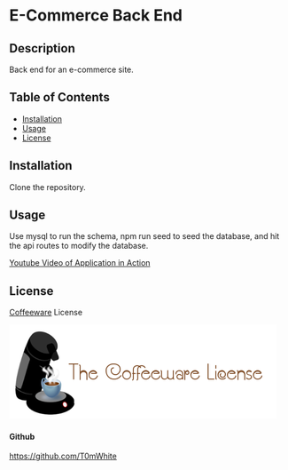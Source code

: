 # E-Commerce Back End

  ## Description
  
Back end for an e-commerce site.
  
  ## Table of Contents
  
  - [Installation](#installation)
  - [Usage](#usage)
  - [License](#license)
  
  ## Installation
  
Clone the repository.
  
  ## Usage
  
Use mysql to run the schema, npm run seed to seed the database, and hit the api routes to modify the database.


[Youtube Video of Application in Action](https://www.youtube.com/watch?v=_Uz5IJ7SqQA)

  ## License


[Coffeeware](https://github.com/Sonic853/coffeeware-license)
     License

![License: Coffeeware](https://raw.githubusercontent.com/Sonic853/coffeeware-license/master/coffeeware-logo.png)
        

  #### Github
  
  https://github.com/T0mWhite
  
  

  
  
  



